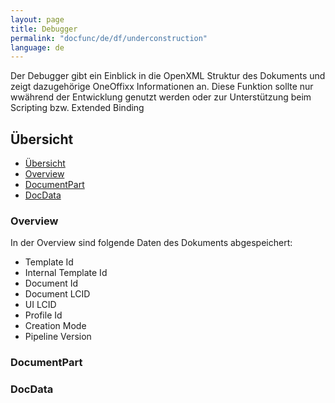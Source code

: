 ```yaml
---
layout: page
title: Debugger
permalink: "docfunc/de/df/underconstruction"
language: de
---
```


Der Debugger gibt ein Einblick in die OpenXML Struktur des Dokuments und zeigt dazugehörige OneOffixx
Informationen an. Diese Funktion sollte nur wwährend der Entwicklung genutzt werden oder zur Unterstützung beim
Scripting bzw. Extended Binding

## Übersicht
<!-- TOC -->
- [Übersicht](#übersicht)
- [Overview](#overview)
- [DocumentPart](#documentpart)
- [DocData](#docdata)
<!-- /TOC -->

### Overview
In der Overview sind folgende Daten des Dokuments abgespeichert:
 
-  Template Id
-  Internal Template Id
-  Document Id
-  Document LCID
-  UI LCID
-  Profile Id
-  Creation Mode
-  Pipeline Version

### DocumentPart
### DocData
